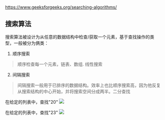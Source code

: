 https://www.geeksforgeeks.org/searching-algorithms/

## 搜索算法
搜索算法被设计为从任意的数据结构中检查/获取一个元素，基于查找操作的类型，一般被分为俩类：
1. 顺序搜索
> 顺序检查每一个元素，链表、数组. 线性搜索
2. 间隔搜索
> 间隔搜索一般用于已排序的数据结构。效率上也比顺序搜索高，因为他反复从搜索结构的中心开始，并将搜索空间分成两半。二分查找

在给定的列表中，查找"20"
![](./Linear_Search.png)

在给定的列表中，查找"23"
![](./Binary_Search.png)
